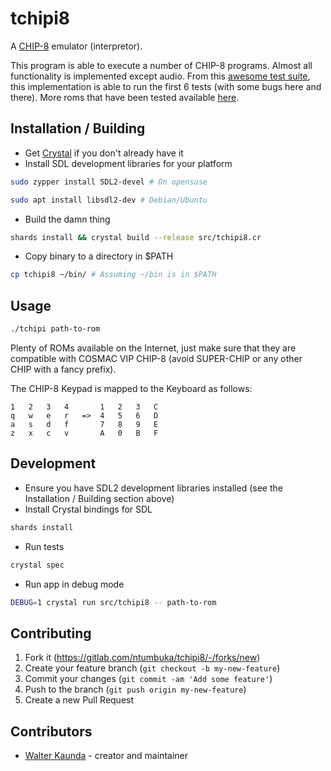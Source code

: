 # tchipi8

A [CHIP-8](https://en.wikipedia.org/wiki/CHIP-8) emulator (interpretor).

This program is able to execute a number of CHIP-8 programs. Almost all
functionality is implemented except audio. From this
[awesome test suite](https://github.com/Timendus/chip8-test-suite),
this implementation is able to run the first 6 tests (with some
bugs here and there). More roms that have been tested available
[here](https://github.com/Klairm/chip8/).

## Installation / Building

- Get [Crystal](https://crystal-lang.org/install/) if you don't already have it
- Install SDL development libraries for your platform
```sh
sudo zypper install SDL2-devel # On opensuse

sudo apt install libsdl2-dev # Debian/Ubuntu

```
- Build the damn thing
```sh
shards install && crystal build --release src/tchipi8.cr
```
- Copy binary to a directory in $PATH
```sh
cp tchipi8 ~/bin/ # Assuming ~/bin is in $PATH
```

## Usage

```sh
./tchipi path-to-rom
```

Plenty of ROMs available on the Internet, just make sure that they
are compatible with COSMAC VIP CHIP-8 (avoid SUPER-CHIP or any other CHIP
with a fancy prefix).

The CHIP-8 Keypad is mapped to the Keyboard as follows:

    1   2   3   4       1   2   3   C
    q   w   e   r   =>  4   5   6   D
    a   s   d   f       7   8   9   E
    z   x   c   v       A   0   B   F

## Development

- Ensure you have SDL2 development libraries installed (see the Installation / Building
section above)
- Install Crystal bindings for SDL
```sh
shards install
```
- Run tests
```sh
crystal spec
```
- Run app in debug mode
```sh
DEBUG=1 crystal run src/tchipi8 -- path-to-rom
```

## Contributing

1. Fork it (<https://gitlab.com/ntumbuka/tchipi8/-/forks/new>)
2. Create your feature branch (`git checkout -b my-new-feature`)
3. Commit your changes (`git commit -am 'Add some feature'`)
4. Push to the branch (`git push origin my-new-feature`)
5. Create a new Pull Request

## Contributors

- [Walter Kaunda](https://ntumbuka.me) - creator and maintainer
